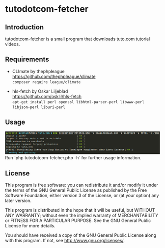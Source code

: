 tutodotcom-fetcher
==================


Introduction
------------

tutodotcom-fetcher is a small program that downloads tuto.com tutorial videos.



Requirements
------------

 * CLImate by thephpleague<br>
   <https://github.com/thephpleague/climate><br>
   `composer require league/climate`

 * hls-fetch by Oskar Liljeblad<br>
   <https://github.com/osklil/hls-fetch><br>
   `apt-get install perl openssl libhtml-parser-perl libwww-perl libjson-perl liburi-perl`



Usage
-----

<img src="screen.png">
Run `php tutodotcom-fetcher.php -h` for further usage information.



License
-------

This program is free software: you can redistribute it and/or modify
it under the terms of the GNU General Public License as published by
the Free Software Foundation, either version 3 of the License, or
(at your option) any later version.

This program is distributed in the hope that it will be useful,
but WITHOUT ANY WARRANTY; without even the implied warranty of
MERCHANTABILITY or FITNESS FOR A PARTICULAR PURPOSE.  See the
GNU General Public License for more details.

You should have received a copy of the GNU General Public License
along with this program.  If not, see <http://www.gnu.org/licenses/>.
